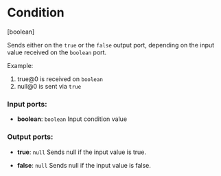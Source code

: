 # Condition

[boolean]

Sends either on the `true` or the `false` output port, depending on the input value received on the `boolean` port.

Example:

1. true@0 is received on `boolean`
2. null@0 is sent via `true`

### Input ports:

* __boolean__: `boolean`
    Input condition value



### Output ports:

* __true__: `null`
    Sends null if the input value is true.



* __false__: `null`
    Sends null if the input value is false.



